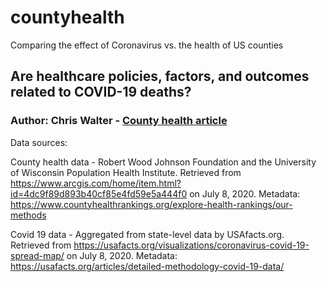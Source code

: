 # countyhealth
Comparing the effect of Coronavirus vs. the health of US counties

## Are healthcare policies, factors, and outcomes related to COVID-19 deaths?
### Author: Chris Walter - [County health article](https://chriswalter.info/countyhealth/)

Data sources: 

County health data - Robert Wood Johnson Foundation and the University of Wisconsin Population Health Institute. Retrieved from https://www.arcgis.com/home/item.html?id=4dc9f89d893b40cf85e4fd59e5a444f0 on July 8, 2020. Metadata: https://www.countyhealthrankings.org/explore-health-rankings/our-methods
               
Covid 19 data - Aggregated from state-level data by USAfacts.org. Retrieved from https://usafacts.org/visualizations/coronavirus-covid-19-spread-map/ on July 8, 2020. Metadata: https://usafacts.org/articles/detailed-methodology-covid-19-data/
